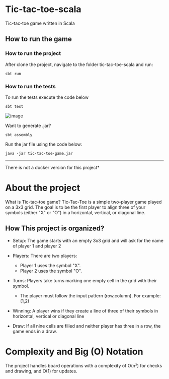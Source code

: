 # Tic-tac-toe-scala
Tic-tac-toe game written in Scala

## How to run the game

### How to run the project
After clone the project, navigate to the folder tic-tac-toe-scala and run:
```console
sbt run
```


### How to run the tests
To run the tests execute the code below
```console
sbt test
```

![image](https://github.com/user-attachments/assets/aad132a7-2c79-4cfa-8c3e-1f5f2bfb7716)


Want to generate .jar?
```console
sbt assembly
```

Run the jar file using the code below: 
```console
java -jar tic-tac-toe-game.jar 
```


-------------------------------------------
There is not a docker version for this project*

# About the project
What is Tic-tac-toe game?
Tic-Tac-Toe is a simple two-player game played on a 3x3 grid. 
The goal is to be the first player to align three of your symbols (either "X" or "O") in a horizontal, vertical, or diagonal line.

## How This project is organized? 
* Setup: The game starts with an empty 3x3 grid and will ask for the name of player 1 and player 2

* Players: There are two players: 
  * Player 1 uses the symbol "X".
  * Player 2 uses the symbol "O".


* Turns: Players take turns marking one empty cell in the grid with their symbol.
  * The player must follow the input pattern (row,column). For example: (1,2)


* Winning: A player wins if they create a line of three of their symbols in horizontal, vertical or diagonal line


* Draw: If all nine cells are filled and neither player has three in a row, the game ends in a draw.


# Complexity and Big (O) Notation
The project handles board operations with a complexity of O(n²) for checks and drawing, and O(1) for updates.







